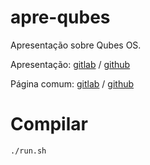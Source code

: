 # apre-qubes

Apresentação sobre Qubes OS.

Apresentação: [gitlab](https://andresmrm.gitlab.org/apre-qubes) / [github](https://andresmrm.github.com/apre-qubes)

Página comum: [gitlab](https://andresmrm.gitlab.org/apre-qubes/pagina.html) / [github](https://andresmrm.github.com/apre-qubes/pagina.html)

# Compilar

	./run.sh

